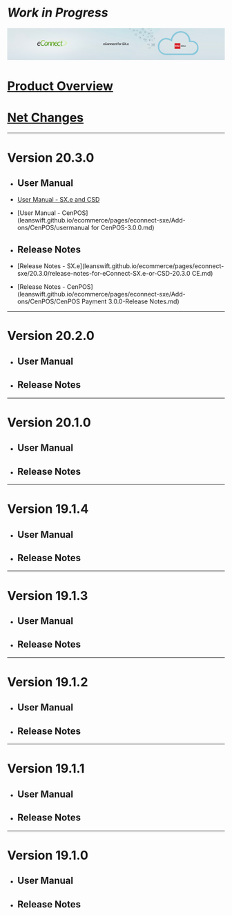 # *Work in Progress*

![eConnect for Infor SX.e / Infor CloudSuite Distribution](../../../images/banner-econnect-sxe.jpg)


# [Product Overview](overview-econnect-sxe.md)

# [Net Changes](netchanges-econnect-sxe.md)

---

# Version 20.3.0

- ## User Manual

- [User Manual - SX.e and CSD](leanswift.github.io/ecommerce/pages/econnect-sxe/20.3.0/usermanual-econnect-SX.e&CSD-20.3.0.md)

- [User Manual - CenPOS](leanswift.github.io/ecommerce/pages/econnect-sxe/Add-ons/CenPOS/usermanual for CenPOS-3.0.0.md)


- ## Release Notes

- [Release Notes - SX.e](leanswift.github.io/ecommerce/pages/econnect-sxe/20.3.0/release-notes-for-eConnect-SX.e-or-CSD-20.3.0 CE.md)

- [Release Notes - CenPOS](leanswift.github.io/ecommerce/pages/econnect-sxe/Add-ons/CenPOS/CenPOS Payment 3.0.0-Release Notes.md)

---

# Version 20.2.0

- ## User Manual

- ## Release Notes

---

# Version 20.1.0

- ## User Manual

- ## Release Notes

---

# Version 19.1.4

- ## User Manual

- ## Release Notes

---

# Version 19.1.3

- ## User Manual

- ## Release Notes

---

# Version 19.1.2

- ## User Manual

- ## Release Notes

---

# Version 19.1.1

- ## User Manual

- ## Release Notes

---

# Version 19.1.0

- ## User Manual

- ## Release Notes
